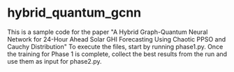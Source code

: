 # hybrid_quantum_gcnn

This is a sample code for the paper "A Hybrid Graph-Quantum Neural Network for 24-Hour Ahead Solar GHI Forecasting Using Chaotic PPSO and Cauchy Distribution"
To execute the files, start by running phase1.py. Once the training for Phase 1 is complete, collect the best results from the run and use them as input for phase2.py.
